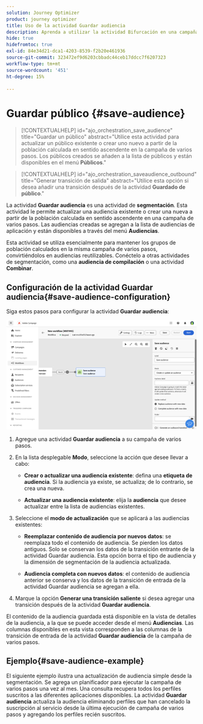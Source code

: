 ```yaml
---
solution: Journey Optimizer
product: journey optimizer
title: Uso de la actividad Guardar audiencia
description: Aprenda a utilizar la actividad Bifurcación en una campaña de varios pasos
hide: true
hidefromtoc: true
exl-id: 84e34d21-dca1-4203-8539-f2b20e461936
source-git-commit: 323472ef9d6203cbbadc44ceb17ddcc7f6207323
workflow-type: tm+mt
source-wordcount: '451'
ht-degree: 15%

---
```


# Guardar público {#save-audience}

>[!CONTEXTUALHELP]
>id="ajo_orchestration_save_audience"
>title="Guardar un público"
>abstract="Utilice esta actividad para actualizar un público existente o crear uno nuevo a partir de la población calculada en sentido ascendente en la campaña de varios pasos. Los públicos creados se añaden a la lista de públicos y están disponibles en el menú **Públicos**."

>[!CONTEXTUALHELP]
>id="ajo_orchestration_saveaudience_outbound"
>title="Generar transición de salida"
>abstract="Utilice esta opción si desea añadir una transición después de la actividad **Guardado de público**."

La actividad **Guardar audiencia** es una actividad de **segmentación**. Esta actividad le permite actualizar una audiencia existente o crear una nueva a partir de la población calculada en sentido ascendente en una campaña de varios pasos. Las audiencias creadas se agregan a la lista de audiencias de aplicación y están disponibles a través del menú **Audiencias**.

Esta actividad se utiliza esencialmente para mantener los grupos de población calculados en la misma campaña de varios pasos, convirtiéndolos en audiencias reutilizables. Conéctelo a otras actividades de segmentación, como una **audiencia de compilación** o una actividad **Combinar**.

## Configuración de la actividad Guardar audiencia{#save-audience-configuration}

Siga estos pasos para configurar la actividad **Guardar audiencia**:

![](../assets/workflow-save-audience.png)

1. Agregue una actividad **Guardar audiencia** a su campaña de varios pasos.

1. En la lista desplegable **Modo**, seleccione la acción que desee llevar a cabo:

   * **Crear o actualizar una audiencia existente**: defina una **etiqueta de audiencia**. Si la audiencia ya existe, se actualiza; de lo contrario, se crea una nueva.

   * **Actualizar una audiencia existente**: elija la **audiencia** que desee actualizar entre la lista de audiencias existentes.

1. Seleccione el **modo de actualización** que se aplicará a las audiencias existentes:

   * **Reemplazar contenido de audiencia por nuevos datos**: se reemplaza todo el contenido de audiencia. Se pierden los datos antiguos. Solo se conservan los datos de la transición entrante de la actividad Guardar audiencia. Esta opción borra el tipo de audiencia y la dimensión de segmentación de la audiencia actualizada.

   * **Audiencia completa con nuevos datos**: el contenido de audiencia anterior se conserva y los datos de la transición de entrada de la actividad Guardar audiencia se agregan a ella.

1. Marque la opción **Generar una transición saliente** si desea agregar una transición después de la actividad **Guardar audiencia**.

El contenido de la audiencia guardada está disponible en la vista de detalles de la audiencia, a la que se puede acceder desde el menú **Audiencias**. Las columnas disponibles en esta vista corresponden a las columnas de la transición de entrada de la actividad **Guardar audiencia** de la campaña de varios pasos.


## Ejemplo{#save-audience-example}

El siguiente ejemplo ilustra una actualización de audiencia simple desde la segmentación. Se agrega un planificador para ejecutar la campaña de varios pasos una vez al mes. Una consulta recupera todos los perfiles suscritos a las diferentes aplicaciones disponibles. La actividad **Guardar audiencia** actualiza la audiencia eliminando perfiles que han cancelado la suscripción al servicio desde la última ejecución de campaña de varios pasos y agregando los perfiles recién suscritos.
